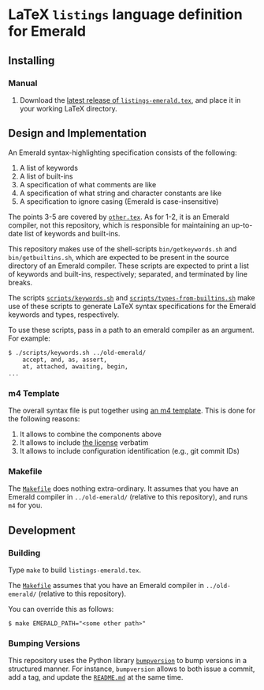 # LaTeX `listings` language definition for Emerald

## Installing

### Manual

  1. Download the [latest release of `listings-emerald.tex`](https://github.com/emerald/modes-listings/releases/download/v2019.1.0/listings-emerald.tex),
     and place it in your working LaTeX directory.

## Design and Implementation

An Emerald syntax-highlighting specification consists of the following:

  1. A list of keywords
  2. A list of built-ins
  3. A specification of what comments are like
  4. A specification of what string and character constants are like
  5. A specification to ignore casing (Emerald is case-insensitive)

The points 3-5 are covered by [`other.tex`](other.tex). As for 1-2, it
is an Emerald compiler, not this repository, which is responsible for
maintaining an up-to-date list of keywords and built-ins.

This repository makes use of the shell-scripts `bin/getkeywords.sh`
and `bin/getbuiltins.sh`, which are expected to be present in the
source directory of an Emerald compiler. These scripts are expected to
print a list of keywords and built-ins, respectively; separated, and
terminated by line breaks.

The scripts [`scripts/keywords.sh`](scripts/keywords.sh) and
[`scripts/types-from-builtins.sh`](scripts/types-from-builtins.sh)
make use of these scripts to generate LaTeX syntax specifications
for the Emerald keywords and types, respectively.

To use these scripts, pass in a path to an emerald compiler as an
argument. For example:

```
$ ./scripts/keywords.sh ../old-emerald/
    accept, and, as, assert,
    at, attached, awaiting, begin,
...
```

### m4 Template

The overall syntax file is put together using [an m4
template](listings-emerald.tex.m4). This is done for the following
reasons:

  1. It allows to combine the components above
  2. It allows to include [the license](LICENSE) verbatim
  3. It allows to include configuration identification (e.g., git commit IDs)

### Makefile

The [`Makefile`](Makefile) does nothing extra-ordinary. It assumes
that you have an Emerald compiler in `../old-emerald/` (relative to
this repository), and runs `m4` for you.

## Development

### Building

Type `make` to build `listings-emerald.tex`.

The [`Makefile`](Makefile) assumes that you have an Emerald compiler
in `../old-emerald/` (relative to this repository).

You can override this as follows:

```
$ make EMERALD_PATH="<some other path>"
```

### Bumping Versions

This repository uses the Python library
[`bumpversion`](https://github.com/peritus/bumpversion) to bump
versions in a structured manner. For instance, `bumpversion` allows to
both issue a commit, add a tag, and update the
[`README.md`](README.md) at the same time.
